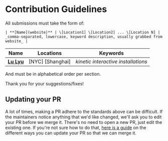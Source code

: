 # Contribution Guidelines

All submissions must take the form of:

```
| **[Name](website)** | \[Location1] \[Location2] ... \[Location N] | _comma-separated, lowercase, keyword description, usually grabbed from website_ |
```
| Name | Locations | Keywords |
|---|:---:|---|
| **[Lu Lyu](https://www.lu-lyu.com/portfolio/)** | \[NYC] \[Shanghai] | _kinetic interactive installations_ | 

And must be in alphabetical order per section.

Thank you for your suggestions/fixes!


## Updating your PR

A lot of times, making a PR adhere to the standards above can be difficult. If the maintainers notice anything that we'd like changed, we'll ask you to edit your PR before we merge it. There's no need to open a new PR, just edit the existing one. If you're not sure how to do that, [here is a guide](https://github.com/RichardLitt/knowledge/blob/master/github/amending-a-commit-guide.md) on the different ways you can update your PR so that we can merge it.
